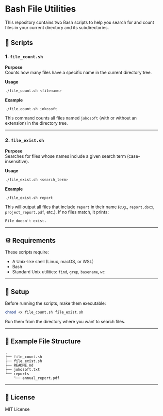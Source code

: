 # Bash File Utilities

This repository contains two Bash scripts to help you search for and count files in your current directory and its subdirectories.

## 📄 Scripts

### 1. `file_count.sh`

**Purpose**  
Counts how many files have a specific name in the current directory tree.

**Usage**

```bash
./file_count.sh <filename>
```

**Example**

```bash
./file_count.sh jokosoft
```

This command counts all files named `jokosoft` (with or without an extension) in the directory tree.

---

### 2. `file_exist.sh`

**Purpose**  
Searches for files whose names include a given search term (case-insensitive).

**Usage**

```bash
./file_exist.sh <search_term>
```

**Example**

```bash
./file_exist.sh report
```

This will output all files that include `report` in their name (e.g., `report.docx`, `project_report.pdf`, etc.). If no files match, it prints:

```
File doesn't exist.
```

---

## ⚙️ Requirements

These scripts require:

- A Unix-like shell (Linux, macOS, or WSL)
- Bash
- Standard Unix utilities: `find`, `grep`, `basename`, `wc`

---

## 🔧 Setup

Before running the scripts, make them executable:

```bash
chmod +x file_count.sh file_exist.sh
```

Run them from the directory where you want to search files.

---

## 📁 Example File Structure

```
.
├── file_count.sh
├── file_exist.sh
├── README.md
├── jokosoft.txt
└── reports
    └── annual_report.pdf
```

---

## 🧾 License

MIT License
